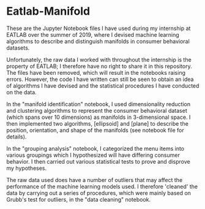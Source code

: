 # Eatlab-Manifold
These are the Jupyter Notebook files I have used during my internship at EATLAB over the summer of 2019,  where I devised machine learning algorithms to describe and distinguish manifolds in consumer behavioral datasets.

Unfortunately, the raw data I worked with throughout the internship is the property of EATLAB; I therefore have no 
right to share it in this repository. The files have been removed, which will result in the notebooks raising errors. However,
the code I have written can still be seen to obtain an idea of algorithms I have devised and the statistical procedures I have 
conducted on the data.

In the "manifold identification" notebook, I used dimensionality reduction and clustering algorithms to represent the consumer
behavioral dataset (which spans over 10 dimensions) as manifolds in 3-dimensional space. I then implemented two algorithms, [ellipsoid] and [plane] to describe the position, orientation, and shape of the manifolds (see notebook file for details). 

In the "grouping analysis" notebook, I categorized the menu items into various groupings which I hypothesized will have differing consumer behavior. I then carried out various statistical tests to prove and disprove my hypotheses. 

The raw data used does have a number of outliers that may affect the performance of the machine learning models used. I therefore 'cleaned' the data by carrying out a series of procedures, which were mainly based on Grubb's test for outliers, in the "data cleaning" notebook.
